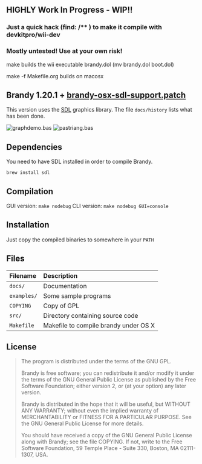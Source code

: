 ## HIGHLY Work In Progress - WIP!!
### Just a quick hack (find: /** ) to make it compile with devkitpro/wii-dev

### Mostly untested! Use at your own risk!

make builds the wii executable brandy.dol (mv brandy.dol boot.dol)

make -f Makefile.org builds on macosx


Brandy 1.20.1 + [brandy-osx-sdl-support.patch](http://sourceforge.net/p/brandy/patches/9/)
--------------------------------------------

This version uses the [SDL](http://www.libsdl.org/) graphics library.
The file `docs/history` lists what has been done.

![graphdemo.bas](http://assets.c7.se/skitch/Brandy_Basic_V_Interpreter_-_graphdemo.bas-20141026-120928.png)
![pastriang.bas](http://assets.c7.se/skitch/Brandy_Basic_V_Interpreter_-_pastriang.bas-20141026-120124.png)

## Dependencies

You need to have SDL installed in order to compile Brandy.

```
brew install sdl
```

## Compilation

GUI version: `make nodebug`
CLI version: `make nodebug GUI=console`

## Installation

Just copy the compiled binaries to somewhere in your `PATH`

## Files

Filename          | Description
:---------------- | :---------------------------------------------------
`docs/`           | Documentation
`examples/`       | Some sample programs
`COPYING`         | Copy of GPL
`src/`            | Directory containing source code
`Makefile`        | Makefile to compile brandy under OS X

## License

> The program is distributed under the terms of the GNU GPL.
>
> Brandy is free software; you can redistribute it and/or modify it
> under the terms of the GNU General Public License as published by
> the Free Software Foundation; either version 2, or (at your
> option) any later version.
>
> Brandy is distributed in the hope that it will be useful, but
> WITHOUT ANY WARRANTY; without even the implied warranty of
> MERCHANTABILITY or FITNESS FOR A PARTICULAR PURPOSE.  See the GNU
> General Public License for more details.
>
> You should have received a copy of the GNU General Public License
> along with Brandy; see the file COPYING.  If not, write to
> the Free Software Foundation, 59 Temple Place - Suite 330,
> Boston, MA 02111-1307, USA.
